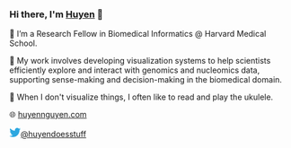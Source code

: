 ### Hi there, I'm [Huyen](https://huyennguyen.com) 👋

<!--
**huyen-nguyen/huyen-nguyen** is a ✨ _special_ ✨ repository because its `README.md` (this file) appears on your GitHub profile. -->



🌱 I’m a Research Fellow in Biomedical Informatics @ Harvard Medical School. 

🎯 My work involves developing visualization systems to help scientists efficiently explore and interact with genomics and nucleomics data, supporting sense-making and decision-making in the biomedical domain.

🍁 When I don't visualize things, I often like to read and play the ukulele.

🌐  [huyennguyen.com](https://huyennguyen.com)

<a href="https://twitter.com/huyendoesstuff">
  <img alt="Huyen Nguyen | Twitter" width="20px" src="https://raw.githubusercontent.com/huyen-nguyen/huyen-nguyen/master/assets/twitter.svg"/>@huyendoesstuff
</a>

